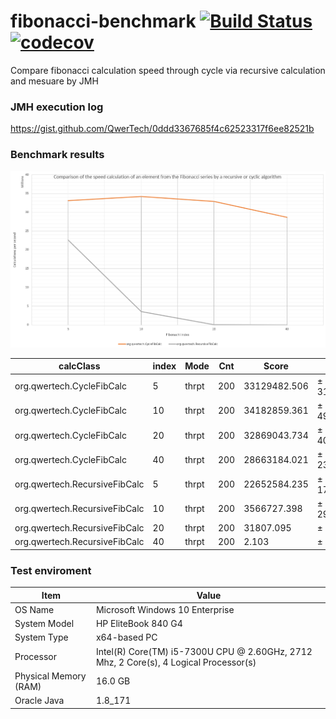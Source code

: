 # fibonacci-benchmark [![Build Status](https://travis-ci.org/QwerTech/fibonacci-benchmark.svg?branch=master)](https://travis-ci.org/QwerTech/fibonacci-benchmark) [![codecov](https://codecov.io/gh/QwerTech/fibonacci-benchmark/branch/master/graph/badge.svg)](https://codecov.io/gh/QwerTech/fibonacci-benchmark)
Compare fibonacci calculation speed through cycle via recursive calculation and mesuare by JMH

### JMH execution log
https://gist.github.com/QwerTech/0ddd3367685f4c62523317f6ee82521b

### Benchmark results
![](https://github.com/QwerTech/fibonacci-benchmark/raw/master/graph.png)

| calcClass | index | Mode | Cnt | Score | Error | Units |
|---|---|---|---|---|---|---|
| org.qwertech.CycleFibCalc | 5 | thrpt | 200 | 33129482.506 | ± 311934.001 | ops/s |
|org.qwertech.CycleFibCalc| 10|thrpt|200|34182859.361|± 491875.643|ops/s|
|org.qwertech.CycleFibCalc| 20|thrpt|200|32869043.734|± 403266.387|ops/s|
|org.qwertech.CycleFibCalc| 40|thrpt|200|28663184.021|± 230258.141|ops/s|
|org.qwertech.RecursiveFibCalc|5|thrpt|200|22652584.235|± 179932.003|ops/s|
|org.qwertech.RecursiveFibCalc| 10|thrpt|200| 3566727.398|± 29306.560|ops/s|
|org.qwertech.RecursiveFibCalc| 20|thrpt|200| 31807.095|± 128.767|ops/s|
|org.qwertech.RecursiveFibCalc| 40|thrpt|200| 2.103|± 0.013|ops/s|

### Test enviroment
|Item|Value|
|---|---|
|OS Name|Microsoft Windows 10 Enterprise|
|System Model|HP EliteBook 840 G4|
|System Type|x64-based PC|
|Processor|Intel(R) Core(TM) i5-7300U CPU @ 2.60GHz, 2712 Mhz, 2 Core(s), 4 Logical Processor(s)|
|Physical Memory (RAM)|16.0 GB|
|Oracle Java|1.8_171|
